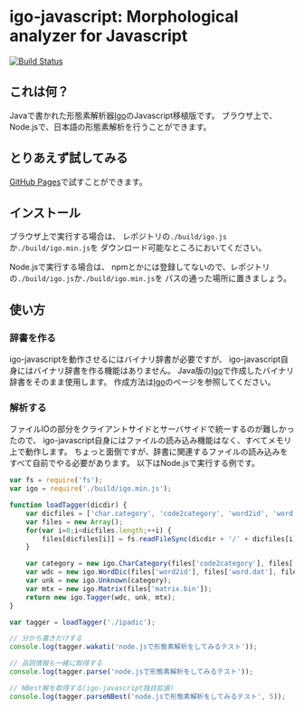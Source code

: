igo-javascript: Morphological analyzer for Javascript
======

[![Build Status](https://api.travis-ci.org/shogo82148/igo-javascript.png)](https://api.travis-ci.org/shogo82148/igo-javascript)

## これは何？
Javaで書かれた形態素解析器[Igo](https://igo.osdn.jp/)のJavascript移植版です。
ブラウザ上で、Node.jsで、日本語の形態素解析を行うことができます。

## とりあえず試してみる

[GitHub Pages](https://shogo82148.github.io/igo-javascript/)で試すことができます。

## インストール
ブラウザ上で実行する場合は、
レポジトリの`./build/igo.js`か`./build/igo.min.js`を
ダウンロード可能なところにおいてください。

Node.jsで実行する場合は、
npmとかには登録してないので、レポジトリの`./build/igo.js`か`./build/igo.min.js`を
パスの通った場所に置きましょう。

## 使い方

### 辞書を作る
igo-javascriptを動作させるにはバイナリ辞書が必要ですが、
igo-javascript自身にはバイナリ辞書を作る機能はありません。
Java版の[Igo](https://igo.osdn.jp/)で作成したバイナリ辞書をそのまま使用します。
作成方法は[Igo](https://igo.osdn.jp/)のページを参照してください。

### 解析する

ファイルIOの部分をクライアントサイドとサーバサイドで統一するのが難しかったので、
igo-javascript自身にはファイルの読み込み機能はなく、すべてメモリ上で動作します。
ちょっと面倒ですが、辞書に関連するファイルの読み込みをすべて自前でやる必要があります。
以下はNode.jsで実行する例です。

``` javascript
var fs = require('fs');
var igo = require('./build/igo.min.js');

function loadTagger(dicdir) {
    var dicfiles = ['char.category', 'code2category', 'word2id', 'word.dat', 'word.ary.idx', 'word.inf', 'matrix.bin'];
    var files = new Array();
    for(var i=0;i<dicfiles.length;++i) {
        files[dicfiles[i]] = fs.readFileSync(dicdir + '/' + dicfiles[i]);
    }

    var category = new igo.CharCategory(files['code2category'], files['char.category']);
    var wdc = new igo.WordDic(files['word2id'], files['word.dat'], files['word.ary.idx'], files['word.inf']);
    var unk = new igo.Unknown(category);
    var mtx = new igo.Matrix(files['matrix.bin']);
    return new igo.Tagger(wdc, unk, mtx);
}

var tagger = loadTagger('./ipadic');

// 分かち書きだけする
console.log(tagger.wakati('node.jsで形態素解析をしてみるテスト'));

// 品詞情報も一緒に取得する
console.log(tagger.parse('node.jsで形態素解析をしてみるテスト'));

// NBest解を取得する(igo-javascript独自拡張)
console.log(tagger.parseNBest('node.jsで形態素解析をしてみるテスト', 5));
```
